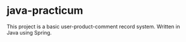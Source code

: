 # java-practicum

This project is a basic user-product-comment record system.
Written in Java using Spring.
